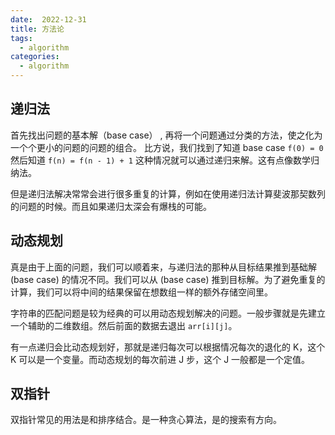 ```yaml
---
date:  2022-12-31
title: 方法论
tags: 
  - algorithm
categories:
  - algorithm
---
```

## 递归法
首先找出问题的基本解（base case） , 再将一个问题通过分类的方法，使之化为一个个更小的问题的问题的组合。
比方说，我们找到了知道 base case `f(0) = 0` 然后知道 `f(n) = f(n - 1) + 1` 这种情况就可以通过递归来解。这有点像数学归纳法。

但是递归法解决常常会进行很多重复的计算，例如在使用递归法计算斐波那契数列的问题的时候。而且如果递归太深会有爆栈的可能。

## 动态规划
真是由于上面的问题，我们可以顺着来，与递归法的那种从目标结果推到基础解 (base case) 的情况不同。我们可以从 (base case) 推到目标解。为了避免重复的计算，我们可以将中间的结果保留在想数组一样的额外存储空间里。

字符串的匹配问题是较为经典的可以用动态规划解决的问题。一般步骤就是先建立一个辅助的二维数组。然后前面的数据去退出 `arr[i][j]`。

有一点递归会比动态规划好，那就是递归每次可以根据情况每次的退化的 K，这个 K 可以是一个变量。而动态规划的每次前进 J 步，这个 J 一般都是一个定值。

## 双指针
双指针常见的用法是和排序结合。是一种贪心算法，是的搜索有方向。